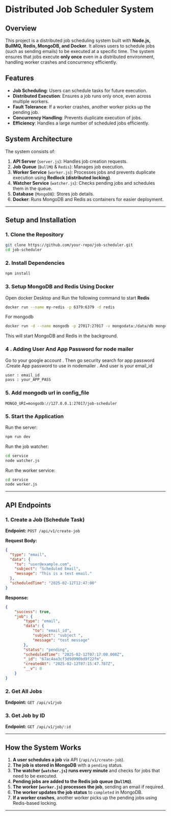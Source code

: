 # Distributed Job Scheduler System

## Overview
This project is a distributed job scheduling system built with **Node.js, BullMQ, Redis, MongoDB, and Docker**. It allows users to schedule jobs (such as sending emails) to be executed at a specific time. The system ensures that jobs execute **only once** even in a distributed environment, handling worker crashes and concurrency efficiently.

## Features
- **Job Scheduling**: Users can schedule tasks for future execution.
- **Distributed Execution**: Ensures a job runs only once, even across multiple workers.
- **Fault Tolerance**: If a worker crashes, another worker picks up the pending job.
- **Concurrency Handling**: Prevents duplicate execution of jobs.
- **Efficiency**: Handles a large number of scheduled jobs efficiently.

## System Architecture
The system consists of:
1. **API Server** (`server.js`): Handles job creation requests.
2. **Job Queue** (`BullMQ` & `Redis`): Manages job execution.
3. **Worker Service** (`worker.js`): Processes jobs and prevents duplicate execution using **Redlock (distributed locking)**.
4. **Watcher Service** (`watcher.js`): Checks pending jobs and schedules them in the queue.
5. **Database** (`MongoDB`): Stores job details.
6. **Docker**: Runs MongoDB and Redis as containers for easier deployment.

---

## Setup and Installation
### 1. Clone the Repository
```bash
git clone https://github.com/your-repo/job-scheduler.git
cd job-scheduler
```

### 2. Install Dependencies
```bash
npm install
```

### 3. Setup MongoDB and Redis Using Docker
Open docker Desktop and Run the following command to start  **Redis** 
```bash
docker run --name my-redis -p 6379:6379 -d redis
```
For mongodb 
```bash
docker run -d --name mongodb -p 27017:27017 -v mongodata:/data/db mongo:latest
```
This will start MongoDB and Redis in the background.

### 4 . Adding User And App Password for node mailer 
Go to your google account . Then go security search for app password .Create App password to use in nodemailer . And user is your email_id
```bash
user : email_id
pass : your_APP_PASS
```
### 5. Add mongodb url in config_file
```
MONGO_URI=mongodb://127.0.0.1:27017/job-scheduler

```

### 5. Start the Application
Run the server:
```bash
npm run dev
```
Run the job watcher:
```bash
cd service
node watcher.js
```
Run the worker service:
```bash
cd service
node worker.js
```

---

## API Endpoints
### 1. Create a Job (Schedule Task)
**Endpoint:** `POST /api/v1/create-job`

**Request Body:**
```json
{
  "type": "email",
  "data": {
    "to": "user@example.com",
    "subject": "Scheduled Email",
    "message": "This is a test email."
  },
  "scheduledTime": "2025-02-12T12:47:00"
}
```

**Response:**
```json
{
    "success": true,
    "job": {
        "type": "email",
        "data": {
            "to": "email_id",
            "subject": "subject ",
            "message": "test message"
        },
        "status": "pending",
        "scheduledTime": "2025-02-12T07:17:00.000Z",
        "_id": "67ac4aa3cf3d9d990bd9f22fm",
        "createdAt": "2025-02-12T07:15:47.787Z",
        "__v": 0
    }
}
```

### 2. Get All Jobs
**Endpoint:** `GET /api/v1/job`

### 3. Get Job by ID
**Endpoint:** `GET /api/v1/job/:id`

---

## How the System Works
1. **A user schedules a job** via API (`/api/v1/create-job`).
2. **The job is stored in MongoDB** with a `pending` status.
3. **The watcher (`watcher.js`) runs every minute** and checks for jobs that need to be executed.
4. **Pending jobs are added to the Redis job queue (`BullMQ`)**.
5. **The worker (`worker.js`) processes the job**, sending an email if required.
6. **The worker updates the job status** to `completed` in MongoDB.
7. **If a worker crashes**, another worker picks up the pending jobs using Redis-based locking.

---

